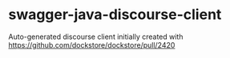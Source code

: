 # swagger-java-discourse-client


Auto-generated discourse client initially created with https://github.com/dockstore/dockstore/pull/2420
